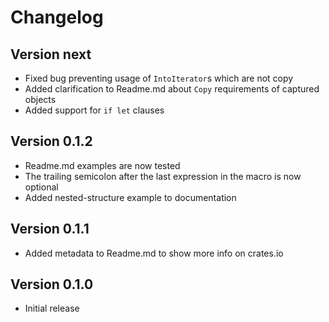 # Changelog

## Version next

* Fixed bug preventing usage of `IntoIterator`s which are not copy
* Added clarification to Readme.md about `Copy` requirements of
  captured objects
* Added support for `if let` clauses

## Version 0.1.2

* Readme.md examples are now tested
* The trailing semicolon after the last expression in the macro is now optional
* Added nested-structure example to documentation

## Version 0.1.1

* Added metadata to Readme.md to show more info on crates.io

## Version 0.1.0

* Initial release
